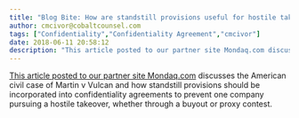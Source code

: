 ```yaml
---
title: "Blog Bite: How are standstill provisions useful for hostile takeovers and confidentiality agreements?"
author: cmcivor@cobaltcounsel.com
tags: ["Confidentiality","Confidentiality Agreement","cmcivor"]
date: 2018-06-11 20:58:12
description: "This article posted to our partner site Mondaq.com discusses the American civil case of Martin v Vulcan and how standstill provisions should be incorporated into confidentiality agreements to preven..."
---
```


[This article posted to our partner site Mondaq.com](http://www.mondaq.com/unitedstates/x/183662/Insurance/Confidentiality+Agreements+And+Standstill+Provisions+The+Delaware+Chancery+Court+Broadly+Construes+Confidentiality+Agreements+And+Enjoins+A+Hostile+Bid+Despite+The+Absence+Of+Standstill+Provisions+Relating+To+Stock+Transactions) discusses the American civil case of Martin v Vulcan and how standstill provisions should be incorporated into confidentiality agreements to prevent one company pursuing a hostile takeover, whether through a buyout or proxy contest.